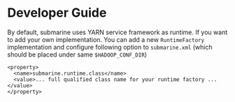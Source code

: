 <!---
  Licensed under the Apache License, Version 2.0 (the "License");
  you may not use this file except in compliance with the License.
  You may obtain a copy of the License at

   http://www.apache.org/licenses/LICENSE-2.0

  Unless required by applicable law or agreed to in writing, software
  distributed under the License is distributed on an "AS IS" BASIS,
  WITHOUT WARRANTIES OR CONDITIONS OF ANY KIND, either express or implied.
  See the License for the specific language governing permissions and
  limitations under the License. See accompanying LICENSE file.
-->

# Developer Guide

By default, submarine uses YARN service framework as runtime. If you want to add your own implementation. You can add a new `RuntimeFactory` implementation and configure following option to `submarine.xml` (which should be placed under same `$HADOOP_CONF_DIR`)

```
<property>
  <name>submarine.runtime.class</name>
  <value>... full qualified class name for your runtime factory ... </value>
</property>
```
